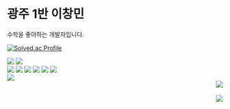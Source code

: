 # 광주 1반 이창민

수학을 좋아하는 개발자입니다.



[![Solved.ac Profile](http://mazassumnida.wtf/api/v2/generate_badge?boj=dlckdals007)](https://solved.ac/dlckdals007/)


<div id='badges' align='left'>
  <img src="https://img.shields.io/badge/Python-3776AB?style=for-the-badge&logo=Python&logoColor=white"/>
  <img src="https://img.shields.io/badge/Javascript-F7DF1E?style=for-the-badge&logo=Javascript&logoColor=white"/><br>
  <img src="https://img.shields.io/badge/HTML-E34F26?style=for-the-badge&logo=HTML5&logoColor=white"/>
  <img src="https://img.shields.io/badge/CSS-1572B6?style=for-the-badge&logo=CSS3&logoColor=white"/>
  <img src="https://img.shields.io/badge/Bootstrap-7952B3?style=for-the-badge&logo=Bootstrap&logoColor=white"/>
  <img src="https://img.shields.io/badge/Django-092E20?style=for-the-badge&logo=Django&logoColor=white"/>
  <img src="https://img.shields.io/badge/vue.js-4FC08D?style=for-the-badge&logo=vue.js&logoColor=white">
  <img src="https://img.shields.io/badge/React-20232A?style=for-the-badge&logo=react&logoColor=61DAFB" /><br>
  <img src="https://img.shields.io/badge/Git-F05032?style=for-the-badge&logo=Git&logoColor=white"/><br>
</div>

<div align="right">
  <img src="https://komarev.com/ghpvc/?username=ChangMinL2E&style=flat&color=blue" alt=""/>
  <a href="https://solved.ac/dlckdals007"><img src="http://mazassumnida.wtf/api/mini/generate_badge?boj=dlckdals007"/></a>
</div>

<a href="https://github.com/ChangMinL2E"><img align="right" src="https://github-readme-stats.vercel.app/api/top-langs/?username=ChangMinL2E&theme=dracula&layout=compact&langs_count=10" /></a>


